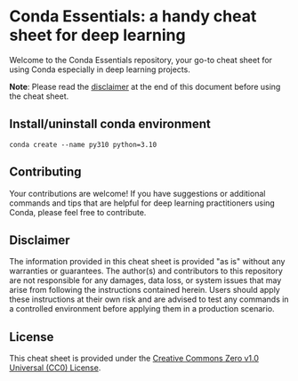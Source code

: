 # Conda Essentials: a handy cheat sheet for deep learning

Welcome to the Conda Essentials repository, your go-to cheat sheet for using Conda especially in deep learning projects.

**Note**: Please read the [disclaimer](#disclaimer) at the end of this document before using the cheat sheet.

## Install/uninstall conda environment

`conda create --name py310 python=3.10`

## Contributing

Your contributions are welcome! If you have suggestions or additional commands and tips that are helpful for deep learning practitioners using Conda, please feel free to contribute.

## Disclaimer

The information provided in this cheat sheet is provided "as is" without any warranties or guarantees. The author(s) and contributors to this repository are not responsible for any damages, data loss, or system issues that may arise from following the instructions contained herein. Users should apply these instructions at their own risk and are advised to test any commands in a controlled environment before applying them in a production scenario.

## License

This cheat sheet is provided under the [Creative Commons Zero v1.0 Universal (CC0) License](LICENSE).
